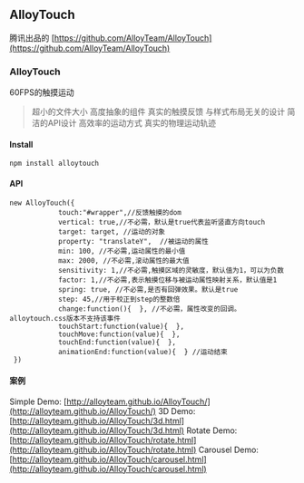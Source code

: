 ## AlloyTouch
腾讯出品的 [https://github.com/AlloyTeam/AlloyTouch](https://github.com/AlloyTeam/AlloyTouch)
### AlloyTouch

60FPS的触摸运动

> 超小的文件大小
 高度抽象的组件
 真实的触摸反馈
 与样式布局无关的设计
 简洁的API设计
 高效率的运动方式
 真实的物理运动轨迹
 
#### Install

`npm install alloytouch`

#### API

```
new AlloyTouch({
            touch:"#wrapper",//反馈触摸的dom
            vertical: true,//不必需，默认是true代表监听竖直方向touch
            target: target, //运动的对象
            property: "translateY",  //被运动的属性
            min: 100, //不必需,运动属性的最小值
            max: 2000, //不必需,滚动属性的最大值
            sensitivity: 1,//不必需,触摸区域的灵敏度，默认值为1，可以为负数
            factor: 1,//不必需,表示触摸位移与被运动属性映射关系，默认值是1
            spring: true, //不必需,是否有回弹效果。默认是true
            step: 45,//用于校正到step的整数倍
            change:function(){  }, //不必需，属性改变的回调。alloytouch.css版本不支持该事件
            touchStart:function(value){  },
            touchMove:function(value){  },
            touchEnd:function(value){  },
            animationEnd:function(value){  } //运动结束
 })
```
#### 案例

Simple Demo: [http://alloyteam.github.io/AlloyTouch/](http://alloyteam.github.io/AlloyTouch/)
3D Demo: [http://alloyteam.github.io/AlloyTouch/3d.html](http://alloyteam.github.io/AlloyTouch/3d.html)
Rotate Demo: [http://alloyteam.github.io/AlloyTouch/rotate.html](http://alloyteam.github.io/AlloyTouch/rotate.html)
Carousel Demo: [http://alloyteam.github.io/AlloyTouch/carousel.html](http://alloyteam.github.io/AlloyTouch/carousel.html)




